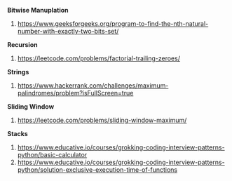 **Bitwise Manuplation**
1. https://www.geeksforgeeks.org/program-to-find-the-nth-natural-number-with-exactly-two-bits-set/

**Recursion**
1. https://leetcode.com/problems/factorial-trailing-zeroes/

**Strings**
1. https://www.hackerrank.com/challenges/maximum-palindromes/problem?isFullScreen=true

**Sliding Window**
1. https://leetcode.com/problems/sliding-window-maximum/

**Stacks**
1. https://www.educative.io/courses/grokking-coding-interview-patterns-python/basic-calculator
2. https://www.educative.io/courses/grokking-coding-interview-patterns-python/solution-exclusive-execution-time-of-functions